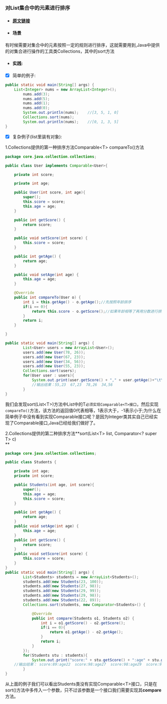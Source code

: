 ### 对List集合中的元素进行排序

* #### [原文链接](https://blog.csdn.net/veryisjava/article/details/51675036)
* #### 场景

有时候需要对集合中的元素按照一定的规则进行排序，这就需要用到,Java中提供的对集合进行操作的工具类Collections，其中的sort方法

* #### **实践:**
* [x] 简单的例子:

```java
public static void main(String[] args) {
    List<Integer> nums = new ArrayList<Integer>();
        nums.add(3);
        nums.add(5);
        nums.add(1);
        nums.add(0);
        System.out.println(nums);    //[3, 5, 1, 0]
        Collections.sort(nums);
        System.out.println(nums);    //[0, 1, 3, 5]
}
```

* [x] 复杂例子\(list里装有对象\):

1.Collections提供的第一种排序方法Comparable&lt;T&gt;  compareTo\(\)方法

```java
package core.java.collection.collections;

public class User implements Comparable<User>{

    private int score;

    private int age;

    public User(int score, int age){
        super();
        this.score = score;
        this.age = age;
    }

    public int getScore() {
        return score;
    }

    public void setScore(int score) {
        this.score = score;
    }

    public int getAge() {
        return age;
    }

    public void setAge(int age) {
        this.age = age;
    }

    @Override
    public int compareTo(User o) {
        int i = this.getAge() - o.getAge();//先按照年龄排序
        if(i == 0){
            return this.score - o.getScore();//如果年龄相等了再用分数进行排序
        }
        return i;
    }

}

public static void main(String[] args) {
        List<User> users = new ArrayList<User>();
        users.add(new User(78, 26));
        users.add(new User(67, 23));
        users.add(new User(34, 56));
        users.add(new User(55, 23));
        Collections.sort(users);
        for(User user : users){
            System.out.print(user.getScore() + "," + user.getAge()+"\t\t");
            //输出结果：55,23  67,23  78,26  34,56
        }
}
```

我们会发现sort\(List&lt;T&gt;\)方法中List中的T`必须实现Comparable<T>接口`，然后实现`compareTo()`方法，该方法的返回值0代表相等，1表示大于，-1表示小于;为什么在简单例子中没有看到实现Comparable接口呢？是因为Integer类其实自己已经实现了Comparable接口,Java已经给我们做好了。

2.Collections提供的第二种排序方法**sort\(List&lt;T&gt; list, Comparator&lt;? super T&gt; c\)  
**

```java
package core.java.collection.collections;

public class Students {

    private int age;
    private int score;

    public Students(int age, int score){
        super();
        this.age = age;
        this.score = score;
    }

    public int getAge() {
        return age;
    }
    public void setAge(int age) {
        this.age = age;
    }
    public int getScore() {
        return score;
    }
    public void setScore(int score) {
        this.score = score;
    }
}
public static void main(String[] args) {
        List<Students> students = new ArrayList<Students>();
        students.add(new Students(23, 100));
        students.add(new Students(27, 98));
        students.add(new Students(29, 99));
        students.add(new Students(29, 98));
        students.add(new Students(22, 89));
        Collections.sort(students, new Comparator<Students>() {

            @Override
            public int compare(Students o1, Students o2) {
                int i = o1.getScore() - o2.getScore();
                if(i == 0){
                    return o1.getAge() - o2.getAge();
                }
                return i;
            }
        });
        for(Students stu : students){
            System.out.print("score:" + stu.getScore() + ":age" + stu.getAge()+"\t\t");
    //输出结果： score:89:age22  score:98:age27  score:98:age29  score:99:age29  score:100:age23
        }
}
```

从上面的例子我们可以看出Students类没有实现Comparable&lt;T&gt;接口，只是在sort\(\)方法中多传入一个参数，只不过该参数是一个接口我们需要实现其**compare**方法。

